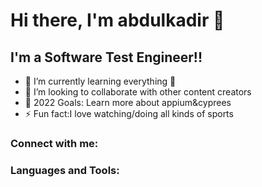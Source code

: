 # Hi there, I'm abdulkadir 👋 


## I'm a Software Test Engineer!!

- 🌱 I’m currently learning everything 🤣
- 👯 I’m looking to collaborate with other content creators
- 🥅 2022 Goals: Learn more about appium&cyprees
- ⚡ Fun fact:I love watching/doing all kinds of sports

### Connect with me:




### Languages and Tools:


